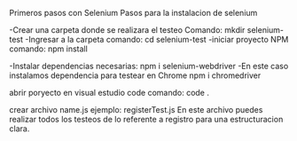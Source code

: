 Primeros pasos con Selenium
Pasos para la instalacion de selenium

-Crear una carpeta donde se realizara el testeo
Comando: mkdir selenium-test
-Ingresar a la carpeta 
comando: cd selenium-test
-iniciar proyecto NPM
comando: npm install 

-Instalar dependencias necesarias:
npm i selenium-webdriver
-En este caso instalamos dependencia para testear en Chrome
npm i chromedriver

abrir poryecto en visual estudio code
comando: code .

crear archivo name.js ejemplo:
registerTest.js 
En este archivo puedes realizar todos los testeos de lo referente a registro para una estructuracion clara.
